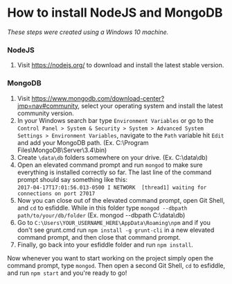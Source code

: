 How to install NodeJS and MongoDB
===
*These steps were created using a Windows 10 machine.*

### NodeJS
1) Visit https://nodejs.org/ to download and install the latest stable version.

### MongoDB
1) Visit https://www.mongodb.com/download-center?jmp=nav#community, select your operating system and install the latest community version.
2) In your Windows search bar type ```Environment Variables``` or go to the ```Control Panel > System & Security > System > Advanced System Settings > Environment Variables```, navigate to the ```Path``` variable hit ```Edit``` and add  your MongoDB path. (Ex. C:\Program Files\MongoDB\Server\3.4\bin)
3) Create ```\data\db``` folders somewhere on your drive. (Ex. C:\data\db)
4) Open an elevated command prompt and run ```mongod``` to make sure everything is installed correctly so far. The last line of the command prompt should say something like this:  
```2017-04-17T17:01:56.013-0500 I NETWORK  [thread1] waiting for connections on port 27017```
5) Now you can close out of the elevated command prompt, open Git Shell, and ```cd``` to esfiddle. While in this folder type ```mongod --dbpath path/to/your/db/folder``` (Ex. mongod --dbpath C:\data\db)
6) Go to ```C:\Users\YOUR_USERNAME_HERE\AppData\Roaming\npm``` and if you don't see grunt.cmd run ```npm install -g grunt-cli``` in a new elevated command prompt, and then close that command prompt.
7) Finally, go back into your esfiddle folder and run ```npm install```. 

Now whenever you want to start working on the project simply open the command prompt, type ```mongod```. Then open a second Git Shell, ```cd``` to esfiddle, and run ```npm start``` and you're ready to go!
